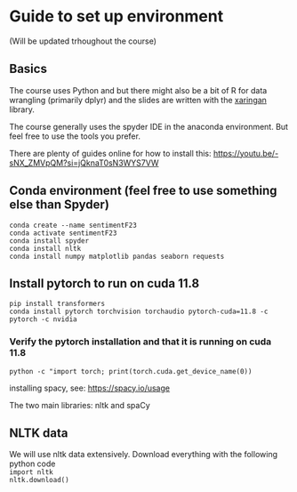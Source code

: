 # Guide to set up environment
(Will be updated trhoughout the course)

## Basics
The course uses Python and but there might also be a bit of R for data wrangling (primarily dplyr) and the slides are written with the [xaringan](https://slides.yihui.org/xaringan/) library.

The course generally uses the spyder IDE in the anaconda environment. But feel free to use the tools you prefer. 

There are plenty of guides online for how to install this: https://youtu.be/-sNX_ZMVpQM?si=jQknaT0sN3WYS7VW

## Conda environment (feel free to use something else than Spyder)
`conda create --name sentimentF23`  
`conda activate sentimentF23`  
`conda install spyder`  
`conda install nltk`  
`conda install numpy matplotlib pandas seaborn requests`

## Install pytorch to run on cuda 11.8
`pip install transformers`  
`conda install pytorch torchvision torchaudio pytorch-cuda=11.8 -c pytorch -c nvidia`  

### Verify the pytorch installation and that it is running on cuda 11.8
`python -c "import torch; print(torch.cuda.get_device_name(0))`

installing spacy, see: https://spacy.io/usage

The two main libraries: nltk and spaCy

## NLTK data
We will use nltk data extensively. Download everything with the following python code    
`import nltk`  
`nltk.download()`  


